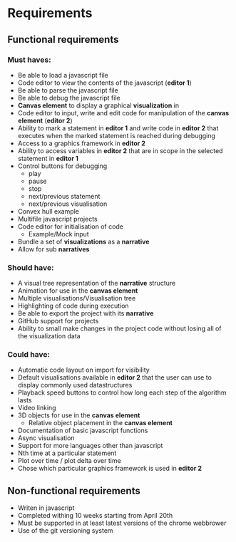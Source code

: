 # Requirements

## Functional requirements

### Must haves:
* Be able to load a javascript file
* Code editor to view the contents of the javascript (**editor 1**)
* Be able to parse the javascript file
* Be able to debug the javascript file
* **Canvas element** to display a graphical **visualization** in
* Code editor to input, write and edit code for manipulation of the **canvas element** (**editor 2**)
* Ability to mark a statement in **editor 1** and write code in **editor 2** that executes when the marked statement is reached during debugging
* Access to a graphics framework in **editor 2**
* Ability to access variables in **editor 2** that are in scope in the selected statement in **editor 1**
* Control buttons for debugging
	* play
	* pause
	* stop
	* next/previous statement
	* next/previous visualisation 
* Convex hull example
* Multifile javascript projects
* Code editor for initialisation of code
	* Example/Mock input
* Bundle a set of **visualizations** as a **narrative**
* Allow for sub **narratives**

### Should have:
* A visual tree representation of the **narrative** structure
* Animation for use in the **canvas element**
* Multiple visualisations/Visualisation tree
* Highlighting of code during execution
* Be able to export the project with its **narrative**
* GitHub support for projects
* Ability to small make changes in the project code without losing all of the visualization data


### Could have:
* Automatic code layout on import for visibility
* Default visualisations available in **editor 2** that the user can use to display commonly used datastructures
* Playback speed buttons to control how long each step of the algorithm lasts
* Video linking
* 3D objects for use in the **canvas element**
	* Relative object placement in the **canvas element**
* Documentation of basic javascript functions
* Async visualisation
* Support for more languages other than javascript
* Nth time at a particular statement
* Plot over time / plot delta over time
* Chose which particular graphics framework is used in **editor 2**


## Non-functional requirements
* Writen in javascript
* Completed withing 10 weeks starting from April 20th
* Must be supported in at least latest versions of the chrome webbrower
* Use of the git versioning system
